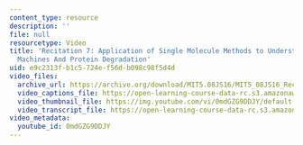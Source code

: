 ```yaml
---
content_type: resource
description: ''
file: null
resourcetype: Video
title: 'Recitation 7: Application of Single Molecule Methods to Understand Macromolecular
  Machines And Protein Degradation'
uid: e9c2313f-b1c5-724e-f56d-b098c98f5d4d
video_files:
  archive_url: https://archive.org/download/MIT5.08JS16/MIT5_08JS16_Recitation_07_300k.mp4
  video_captions_file: https://open-learning-course-data-rc.s3.amazonaws.com/5-08j-biological-chemistry-ii-spring-2016/c28773b02a5757d28018c5f92719c27c_0mdGZG9DDJY.vtt
  video_thumbnail_file: https://img.youtube.com/vi/0mdGZG9DDJY/default.jpg
  video_transcript_file: https://open-learning-course-data-rc.s3.amazonaws.com/5-08j-biological-chemistry-ii-spring-2016/d54fdeb5bbdd941f0a742486d4305b06_0mdGZG9DDJY.pdf
video_metadata:
  youtube_id: 0mdGZG9DDJY
---
```

